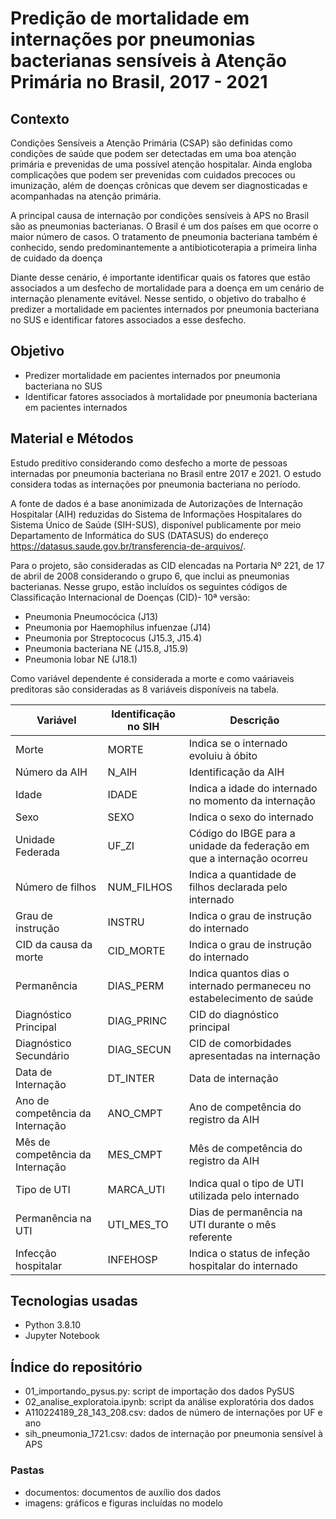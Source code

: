 # Predição de mortalidade em internações por pneumonias bacterianas sensíveis à Atenção Primária no Brasil, 2017 - 2021

## Contexto 

Condições Sensíveis a Atenção Primária (CSAP) são definidas como condições de saúde que podem ser detectadas em uma boa atenção primária e prevenidas de uma possível atenção hospitalar. Ainda engloba complicações que podem ser prevenidas com cuidados precoces ou imunização, além de doenças crônicas que devem ser diagnosticadas e acompanhadas na atenção primária. 

A principal causa de internação por condições sensíveis à APS no Brasil são as pneumonias bacterianas. O Brasil é um dos países em que ocorre o maior número de casos. O tratamento de pneumonia bacteriana também é conhecido, sendo predominantemente a antibioticoterapia a primeira linha de cuidado da doença

Diante desse cenário, é importante identificar quais os fatores que estão associados a um desfecho de mortalidade para a doença em um cenário de internação plenamente evitável. Nesse sentido, o objetivo do trabalho é predizer a mortalidade em pacientes internados por pneumonia bacteriana no SUS e identificar fatores associados a esse desfecho.

## Objetivo 

 - Predizer mortalidade em pacientes internados por pneumonia bacteriana no SUS 
 - Identificar fatores associados à mortalidade por pneumonia bacteriana em pacientes internados 

## Material e Métodos

Estudo preditivo considerando como desfecho a morte de pessoas internadas por pneumonia bacteriana no Brasil entre 2017 e 2021. O estudo considera todas as internações por pneumonia bacteriana no período. 

A fonte de dados é a base anonimizada de Autorizações de Internação Hospitalar (AIH) reduzidas do Sistema de Informações Hospitalares do Sistema Único de Saúde (SIH-SUS), disponível publicamente por meio Departamento de Informática do SUS (DATASUS) do endereço <https://datasus.saude.gov.br/transferencia-de-arquivos/>. 

Para o projeto, são consideradas as CID elencadas na Portaria Nº 221, de 17 de abril de 2008 considerando o grupo 6, que inclui as pneumonias bacterianas. Nesse grupo, estão incluídos os seguintes códigos de Classificação Internacional de Doenças (CID)- 10ª versão: 

- 	Pneumonia Pneumocócica (J13)
- 	Pneumonia por Haemophilus infuenzae (J14)
- 	Pneumonia por Streptococus (J15.3, J15.4)
-	Pneumonia bacteriana NE (J15.8, J15.9)
-	Pneumonia lobar NE (J18.1)

Como variável dependente é considerada a morte e como vaáriaveis preditoras são consideradas as 8 variáveis disponíveis na tabela.

|Variável |Identificação no SIH| Descrição| 
|---------|--------------------|----------|
|Morte|MORTE   |Indica se o internado evoluiu à óbito|
|Número da AIH  |N_AIH      |Identificação da AIH |
|Idade  |IDADE      |Indica a idade do internado no momento da internação |
|Sexo  |SEXO      |Indica o sexo do internado |
|Unidade Federada  |UF_ZI      |Código do IBGE para a unidade da federação em que a internação ocorreu |
|Número de filhos  |NUM_FILHOS      |Indica a quantidade de filhos declarada pelo internado |
|Grau de instrução  |INSTRU      |Indica o grau de instrução do internado |
|CID da  causa da morte  |CID_MORTE      |Indica o grau de instrução do internado |
|Permanência   |DIAS_PERM      |Indica quantos dias o internado permaneceu no estabelecimento de saúde |
|Diagnóstico Principal  |DIAG_PRINC      |CID do diagnóstico principal |
|Diagnóstico Secundário |DIAG_SECUN      |CID de comorbidades apresentadas na internação |
|Data de Internação |DT_INTER      |Data de internação |
|Ano de competência da Internação |ANO_CMPT      |Ano de competência do registro da AIH  |
|Mês de competência da Internação |MES_CMPT      |Mês de competência do registro da AIH |
|Tipo de UTI  |MARCA_UTI      |Indica qual o tipo de UTI utilizada pelo internado |
|Permanência na UTI  |UTI_MES_TO      |Dias de permanência na UTI durante o mês referente |
|Infecção hospitalar  |INFEHOSP     |Indica o status de infeção hospitalar do internado |

## Tecnologias usadas

- Python 3.8.10
- Jupyter Notebook

## Índice do repositório

- 01_importando_pysus.py: script de importação dos dados PySUS
- 02_analise_exploratoia.ipynb: script da análise exploratória dos dados
- A110224189_28_143_208.csv: dados de número de internações por UF e ano 
- sih_pneumonia_1721.csv: dados de internação por pneumonia sensível à APS

### Pastas 

- documentos: documentos de auxílio dos dados
- imagens: gráficos e figuras incluídas no modelo
